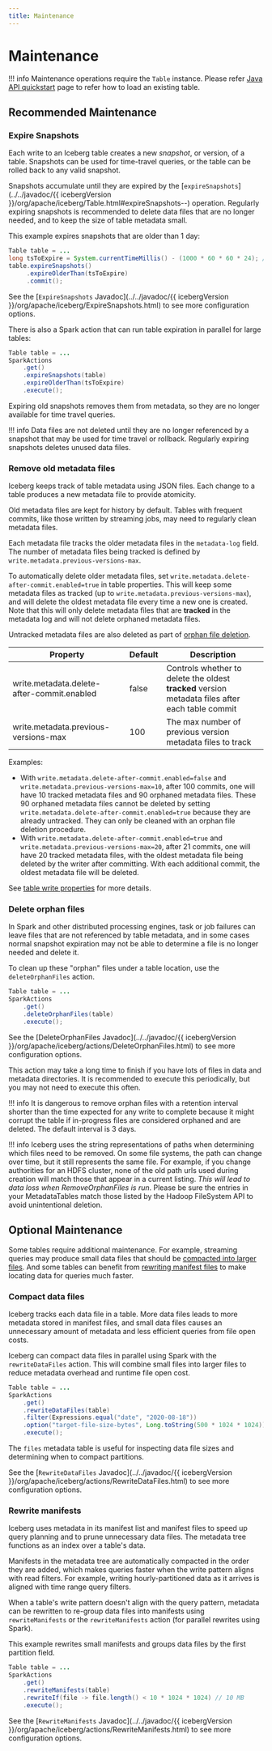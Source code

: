 ```yaml
---
title: Maintenance
---
```

<!--
 - Licensed to the Apache Software Foundation (ASF) under one or more
 - contributor license agreements.  See the NOTICE file distributed with
 - this work for additional information regarding copyright ownership.
 - The ASF licenses this file to You under the Apache License, Version 2.0
 - (the "License"); you may not use this file except in compliance with
 - the License.  You may obtain a copy of the License at
 -
 -   http://www.apache.org/licenses/LICENSE-2.0
 -
 - Unless required by applicable law or agreed to in writing, software
 - distributed under the License is distributed on an "AS IS" BASIS,
 - WITHOUT WARRANTIES OR CONDITIONS OF ANY KIND, either express or implied.
 - See the License for the specific language governing permissions and
 - limitations under the License.
 -->

# Maintenance

!!! info
    Maintenance operations require the `Table` instance. Please refer [Java API quickstart](java-api-quickstart.md#create-a-table) page to refer how to load an existing table.

## Recommended Maintenance

### Expire Snapshots

Each write to an Iceberg table creates a new _snapshot_, or version, of a table. Snapshots can be used for time-travel queries, or the table can be rolled back to any valid snapshot.

Snapshots accumulate until they are expired by the [`expireSnapshots`](../../javadoc/{{ icebergVersion }}/org/apache/iceberg/Table.html#expireSnapshots--) operation. Regularly expiring snapshots is recommended to delete data files that are no longer needed, and to keep the size of table metadata small.

This example expires snapshots that are older than 1 day:

```java
Table table = ...
long tsToExpire = System.currentTimeMillis() - (1000 * 60 * 60 * 24); // 1 day
table.expireSnapshots()
     .expireOlderThan(tsToExpire)
     .commit();
```

See the [`ExpireSnapshots` Javadoc](../../javadoc/{{ icebergVersion }}/org/apache/iceberg/ExpireSnapshots.html) to see more configuration options.

There is also a Spark action that can run table expiration in parallel for large tables:

```java
Table table = ...
SparkActions
    .get()
    .expireSnapshots(table)
    .expireOlderThan(tsToExpire)
    .execute();
```

Expiring old snapshots removes them from metadata, so they are no longer available for time travel queries.

!!! info
    Data files are not deleted until they are no longer referenced by a snapshot that may be used for time travel or rollback.
    Regularly expiring snapshots deletes unused data files.

### Remove old metadata files

Iceberg keeps track of table metadata using JSON files. Each change to a table produces a new metadata file to provide atomicity.

Old metadata files are kept for history by default. Tables with frequent commits, like those written by streaming jobs, may need to regularly clean metadata files.

Each metadata file tracks the older metadata files in the `metadata-log` field.  The number of metadata files being tracked is defined by `write.metadata.previous-versions-max`.

To automatically delete older metadata files, set `write.metadata.delete-after-commit.enabled=true` in table properties. This will keep some metadata files as tracked (up to `write.metadata.previous-versions-max`), and will delete the oldest metadata file every time a new one is created.
Note that this will only delete metadata files that are **tracked** in the metadata log and will not delete orphaned metadata files.

Untracked metadata files are also deleted as part of [orphan file deletion](#delete-orphan-files).

| Property                                             | Default    | Description                                                                                      |
|------------------------------------------------------|------------|--------------------------------------------------------------------------------------------------|
| write.metadata.delete-after-commit.enabled           | false      | Controls whether to delete the oldest **tracked** version metadata files after each table commit |
| write.metadata.previous-versions-max                 | 100        | The max number of previous version metadata files to track                                       |

Examples:

* With `write.metadata.delete-after-commit.enabled=false` and `write.metadata.previous-versions-max=10`, after 100 commits, one will have 10 tracked metadata files and 90 orphaned metadata files. These 90 orphaned metadata files cannot be deleted by setting `write.metadata.delete-after-commit.enabled=true` because they are already untracked. They can only be cleaned with an orphan file deletion procedure.
* With `write.metadata.delete-after-commit.enabled=true` and `write.metadata.previous-versions-max=20`, after 21 commits, one will have 20 tracked metadata files, with the oldest metadata file being deleted by the writer after committing. With each additional commit, the oldest metadata file will be deleted.

See [table write properties](configuration.md#write-properties) for more details.

### Delete orphan files

In Spark and other distributed processing engines, task or job failures can leave files that are not referenced by table metadata, and in some cases normal snapshot expiration may not be able to determine a file is no longer needed and delete it.

To clean up these "orphan" files under a table location, use the `deleteOrphanFiles` action.

```java
Table table = ...
SparkActions
    .get()
    .deleteOrphanFiles(table)
    .execute();
```

See the [DeleteOrphanFiles Javadoc](../../javadoc/{{ icebergVersion }}/org/apache/iceberg/actions/DeleteOrphanFiles.html) to see more configuration options.

This action may take a long time to finish if you have lots of files in data and metadata directories. It is recommended to execute this periodically, but you may not need to execute this often.

!!! info
    It is dangerous to remove orphan files with a retention interval shorter than the time expected for any write to complete because it
    might corrupt the table if in-progress files are considered orphaned and are deleted. The default interval is 3 days.

!!! info
    Iceberg uses the string representations of paths when determining which files need to be removed. On some file systems,
    the path can change over time, but it still represents the same file. For example, if you change authorities for an HDFS cluster,
    none of the old path urls used during creation will match those that appear in a current listing. *This will lead to data loss when
    RemoveOrphanFiles is run*. Please be sure the entries in your MetadataTables match those listed by the Hadoop
    FileSystem API to avoid unintentional deletion.

## Optional Maintenance

Some tables require additional maintenance. For example, streaming queries may produce small data files that should be [compacted into larger files](#compact-data-files). And some tables can benefit from [rewriting manifest files](#rewrite-manifests) to make locating data for queries much faster.

### Compact data files

Iceberg tracks each data file in a table. More data files leads to more metadata stored in manifest files, and small data files causes an unnecessary amount of metadata and less efficient queries from file open costs.

Iceberg can compact data files in parallel using Spark with the `rewriteDataFiles` action. This will combine small files into larger files to reduce metadata overhead and runtime file open cost.

```java
Table table = ...
SparkActions
    .get()
    .rewriteDataFiles(table)
    .filter(Expressions.equal("date", "2020-08-18"))
    .option("target-file-size-bytes", Long.toString(500 * 1024 * 1024)) // 500 MB
    .execute();
```

The `files` metadata table is useful for inspecting data file sizes and determining when to compact partitions.

See the [`RewriteDataFiles` Javadoc](../../javadoc/{{ icebergVersion }}/org/apache/iceberg/actions/RewriteDataFiles.html) to see more configuration options.

### Rewrite manifests

Iceberg uses metadata in its manifest list and manifest files to speed up query planning and to prune unnecessary data files. The metadata tree functions as an index over a table's data.

Manifests in the metadata tree are automatically compacted in the order they are added, which makes queries faster when the write pattern aligns with read filters. For example, writing hourly-partitioned data as it arrives is aligned with time range query filters.

When a table's write pattern doesn't align with the query pattern, metadata can be rewritten to re-group data files into manifests using `rewriteManifests` or the `rewriteManifests` action (for parallel rewrites using Spark).

This example rewrites small manifests and groups data files by the first partition field.

```java
Table table = ...
SparkActions
    .get()
    .rewriteManifests(table)
    .rewriteIf(file -> file.length() < 10 * 1024 * 1024) // 10 MB
    .execute();
```

See the [`RewriteManifests` Javadoc](../../javadoc/{{ icebergVersion }}/org/apache/iceberg/actions/RewriteManifests.html) to see more configuration options.
